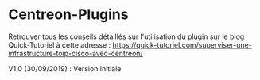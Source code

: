 Centreon-Plugins
================

Retrouver tous les conseils détaillés sur l'utilisation du plugin sur le blog Quick-Tutoriel à cette adresse : https://quick-tutoriel.com/superviser-une-infrastructure-toip-cisco-avec-centreon/

V1.0 (30/09/2019) : Version initiale
